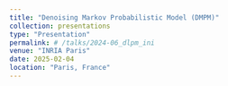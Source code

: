 ```yaml
---
title: "Denoising Markov Probabilistic Model (DMPM)"
collection: presentations
type: "Presentation"
permalink: # /talks/2024-06_dlpm_ini
venue: "INRIA Paris"
date: 2025-02-04
location: "Paris, France"
---
```


<!-- Presented the work done in [Denoising Levy Probablistic Model (DLPM)](/publication/2024-07-26-DLPM). -->
